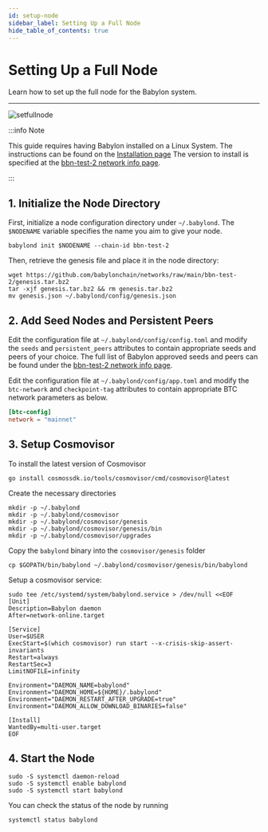 ```yaml
---
id: setup-node
sidebar_label: Setting Up a Full Node
hide_table_of_contents: true
---
```


# Setting Up a Full Node

Learn how to set up the full node for the Babylon system.

---
![setfullnode](./images/setfullnode.png#left)

:::info Note

This guide requires having Babylon installed on a Linux System.
The instructions can be found on the [Installation page](/docs/Installation/installation.md)
The version to install is specified at the [bbn-test-2 network info page](https://github.com/babylonchain/networks/tree/main/bbn-test-2).

:::

## 1. Initialize the Node Directory

First, initialize a node configuration directory under `~/.babylond`.
The `$NODENAME` variable specifies the name you aim to give your node.
```console
babylond init $NODENAME --chain-id bbn-test-2
```

Then, retrieve the genesis file and place it in the node directory:
```console
wget https://github.com/babylonchain/networks/raw/main/bbn-test-2/genesis.tar.bz2
tar -xjf genesis.tar.bz2 && rm genesis.tar.bz2
mv genesis.json ~/.babylond/config/genesis.json
```

## 2. Add Seed Nodes and Persistent Peers

Edit the configuration file at `~/.babylond/config/config.toml` and modify
the `seeds` and `persistent_peers` attributes to contain appropriate seeds and peers
of your choice. The full list of Babylon approved seeds and peers can be found under
the [bbn-test-2 network info page](https://github.com/babylonchain/networks/tree/main/bbn-test-2).

Edit the configuration file at `~/.babylond/config/app.toml` and modify the
`btc-network` and `checkpoint-tag` attributes to contain appropriate BTC network 
parameters as below.

```toml
[btc-config]
network = "mainnet"
```

## 3. Setup Cosmovisor

To install the latest version of Cosmovisor
```console
go install cosmossdk.io/tools/cosmovisor/cmd/cosmovisor@latest
```

Create the necessary directories
```console
mkdir -p ~/.babylond
mkdir -p ~/.babylond/cosmovisor
mkdir -p ~/.babylond/cosmovisor/genesis
mkdir -p ~/.babylond/cosmovisor/genesis/bin
mkdir -p ~/.babylond/cosmovisor/upgrades
```

Copy the `babylond` binary into the `cosmovisor/genesis` folder
```console
cp $GOPATH/bin/babylond ~/.babylond/cosmovisor/genesis/bin/babylond
```

Setup a cosmovisor service:
```console
sudo tee /etc/systemd/system/babylond.service > /dev/null <<EOF
[Unit]
Description=Babylon daemon
After=network-online.target

[Service]
User=$USER
ExecStart=$(which cosmovisor) run start --x-crisis-skip-assert-invariants
Restart=always
RestartSec=3
LimitNOFILE=infinity

Environment="DAEMON_NAME=babylond"
Environment="DAEMON_HOME=${HOME}/.babylond"
Environment="DAEMON_RESTART_AFTER_UPGRADE=true"
Environment="DAEMON_ALLOW_DOWNLOAD_BINARIES=false"

[Install]
WantedBy=multi-user.target
EOF
```

## 4. Start the Node

```console
sudo -S systemctl daemon-reload
sudo -S systemctl enable babylond
sudo -S systemctl start babylond
```

You can check the status of the node by running
```console
systemctl status babylond
```
